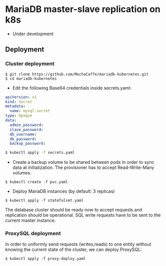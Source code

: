 # MariaDB master-slave replication on k8s
* Under development

## Deployment
### Cluster deployment
```
$ git clone https://github.com/MochaCaffe/mariadb-kubernetes.git
$ cd mariadb-kubernetes
```
- Edit the following Base64 credentials inside secrets.yaml:
``` yaml
apiVersion: v1
kind: Secret
metadata:
  name: mysql-secret
type: Opaque
data:
  admin_password: 
  slave_password: 
  db_username: 
  db_password:
  backup_password:
```
``` bash
$ kubectl apply -f secrets.yaml
```
- Create a backup volume to be shared between pods in order to sync data at initialization. The provisioner has to accept Read-Write-Many volumes.
```
$ kubectl create -f pvc.yaml
```
- Deploy MariaDB instances (by default: 3 replicas)
```
$ kubectl apply -f statefulset.yaml
```
The database cluster should be ready now to accept requests and replication should be operational. SQL write requests have to be sent to the current master instance.
### ProxySQL deployment
In order to uniformly send requests (writes,reads) to one entity without knowing the current state of the cluster, we can deploy ProxySQL:
```
$ kubectl apply -f proxy-deploy.yaml
```

